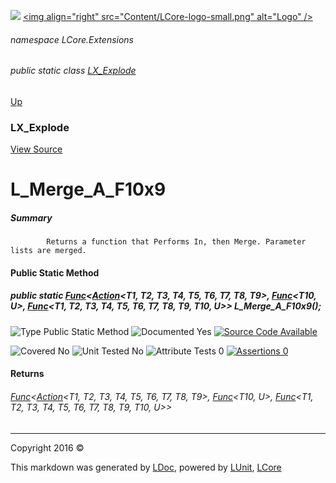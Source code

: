 ![](Content/LCore-banner-small.png "")
[&lt;img align=&quot;right&quot; src=&quot;Content/LCore-logo-small.png&quot; alt=&quot;Logo&quot; /&gt;](../README.md)

###### namespace LCore.Extensions

###### public static class [LX_Explode](docs/LX_Explode.md)
[Up](docs/LX_Explode.md)

### LX_Explode
[View Source](Dynamic%20Code/CodeExplode/LX_Explode.cs)

# L_Merge_A_F10x9

##### Summary

            Returns a function that Performs In, then Merge. Parameter lists are merged.
            

#### Public Static Method

##### public static <a href="https://msdn.microsoft.com/en-us/library/bb534647.aspx" alt="" target="_blank">Func</a>&lt;<a href="https://msdn.microsoft.com/en-us/library/dd386922.aspx" alt="" target="_blank">Action</a>&lt;T1, T2, T3, T4, T5, T6, T7, T8, T9&gt;, <a href="https://msdn.microsoft.com/en-us/library/bb549151.aspx" alt="" target="_blank">Func</a>&lt;T10, U&gt;, <a href="https://msdn.microsoft.com/en-us/library/dd383294.aspx" alt="" target="_blank">Func</a>&lt;T1, T2, T3, T4, T5, T6, T7, T8, T9, T10, U&gt;&gt; L_Merge_A_F10x9();

![Type Public Static Method](http://b.repl.ca/v1/Type-Public%20Static%20Method-blue.png "")     ![Documented Yes](http://b.repl.ca/v1/Documented-Yes-brightgreen.png "") [![Source Code Available](http://b.repl.ca/v1/Source%20Code-Available-brightgreen.png "")](Dynamic%20Code/CodeExplode/LX_Explode.cs#L1213)

![Covered No](http://b.repl.ca/v1/Covered-No-red.png "") ![Unit Tested No](http://b.repl.ca/v1/Unit%20Tested-No-lightgrey.png "") ![Attribute Tests 0](http://b.repl.ca/v1/Attribute%20Tests-0-lightgrey.png "") [![Assertions 0](http://b.repl.ca/v1/Assertions-0-lightgrey.png "")](Dynamic%20Code/CodeExplode/LX_Explode.cs)

#### Returns

###### <a href="https://msdn.microsoft.com/en-us/library/bb534647.aspx" alt="" target="_blank">Func</a>&lt;<a href="https://msdn.microsoft.com/en-us/library/dd386922.aspx" alt="" target="_blank">Action</a>&lt;T1, T2, T3, T4, T5, T6, T7, T8, T9&gt;, <a href="https://msdn.microsoft.com/en-us/library/bb549151.aspx" alt="" target="_blank">Func</a>&lt;T10, U&gt;, <a href="https://msdn.microsoft.com/en-us/library/dd383294.aspx" alt="" target="_blank">Func</a>&lt;T1, T2, T3, T4, T5, T6, T7, T8, T9, T10, U&gt;&gt;



---

Copyright 2016 &copy; [](../README.md) [](../TableOfContents.md)

This markdown was generated by [LDoc](https://github.com/CodeSingularity/LDoc), powered by [LUnit](https://github.com/CodeSingularity/LUnit), [LCore](https://github.com/CodeSingularity/LCore)
